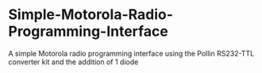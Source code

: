 # Simple-Motorola-Radio-Programming-Interface
A simple Motorola radio programming interface using the Pollin RS232-TTL converter kit and the addition of 1 diode
